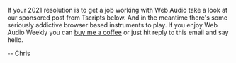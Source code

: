 If your 2021 resolution is to get a job working with Web Audio take a look at our sponsored post from Tscripts below. And in the meantime there's some seriously addictive browser based instruments to play. If you enjoy Web Audio Weekly you can [buy me a coffee](https://www.buymeacoffee.com/chrislowis) or just hit reply to this email and say hello.

-- Chris
